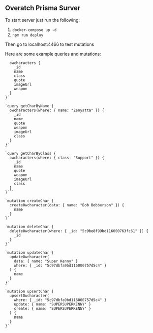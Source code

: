 ## Overatch Prisma Surver

To start server just run the following: 
1. `docker-compose up -d`
2. `npm run deploy`

Then go to localhost:4466 to test mutations

Here are some example queries and mutations:

```query getAllChars {
  owcharacters {
    _id
    name
    class
    quote
    imageUrl
    weapon
  }
}`

`query getCharByName {
  owcharacters(where: { name: "Zenyatta" }) {
    _id
    name
    quote
    weapon
    imageUrl
    class
  }
}`

`query getCharByClass {
  owcharacters(where: { class: "Support" }) {
    _id
    name
    quote
    weapon
    imageUrl
    class
  }
}```

`mutation createChar {
  createOwcharacter(data: { name: "Bob Bobberson" }) {
    name
  }
}`

`mutation deleteChar {
  deleteOwcharacter(where: { _id: "5c9be8f99bd116000763fc61" }) {
    _id
  }
}`

`mutation updateChar {
  updateOwcharacter(
    data: { name: "Super Kenny" }
    where: { _id: "5c97dbfa9bd116000757d5c4" }
  ) {
    name
  }
}`

`mutation upsertChar {
  upsertOwcharacter(
    where: { _id: "5c97dbfa9bd116000757d5c4" }
    update: { name: "SUPERSUPERKENNY" }
    create: { name: "SUPERSUPERKENNY" }
  ) {
    name
  }
}`
